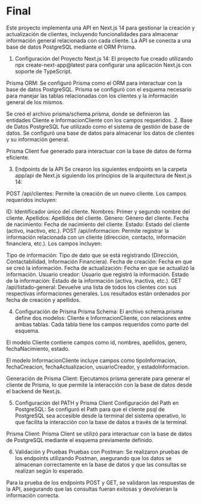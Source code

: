 # Final
 
Este proyecto implementa una API en Next.js 14 para gestionar la creación y actualización de clientes, incluyendo funcionalidades para almacenar información general relacionada con cada cliente. La API se conecta a una base de datos PostgreSQL mediante el ORM Prisma.

1. Configuración del Proyecto
Next.js 14: El proyecto fue creado utilizando npx create-next-app@latest para configurar una aplicación Next.js con soporte de TypeScript.

Prisma ORM: Se configuró Prisma como el ORM para interactuar con la base de datos PostgreSQL. Prisma se configuró con el esquema necesario para manejar las tablas relacionadas con los clientes y la información general de los mismos.

Se creó el archivo prisma/schema.prisma, donde se definieron las entidades Cliente e InformacionCliente con los campos requeridos.
2. Base de Datos
PostgreSQL fue utilizado como el sistema de gestión de base de datos. Se configuró una base de datos para almacenar los datos de clientes y su información general.

Prisma Client fue generado para interactuar con la base de datos de forma eficiente.

3. Endpoints de la API
Se crearon los siguientes endpoints en la carpeta app/api de Next.js siguiendo los principios de la arquitectura de Next.js 14:

POST /api/clientes: Permite la creación de un nuevo cliente. Los campos requeridos incluyen:

ID: Identificador único del cliente.
Nombres: Primer y segundo nombre del cliente.
Apellidos: Apellidos del cliente.
Género: Género del cliente.
Fecha de nacimiento: Fecha de nacimiento del cliente.
Estado: Estado del cliente (activo, inactivo, etc.).
POST /api/informacion: Permite registrar la información relacionada con un cliente (dirección, contacto, información financiera, etc.). Los campos incluyen:

Tipo de información: Tipo de dato que se está registrando (Dirección, Contactabilidad, Información Financiera).
Fecha de creación: Fecha en que se creó la información.
Fecha de actualización: Fecha en que se actualizó la información.
Usuario creador: Usuario que registró la información.
Estado de la información: Estado de la información (activa, inactiva, etc.).
GET /api/listado-general: Devuelve una lista de todos los clientes con sus respectivas informaciones generales. Los resultados están ordenados por fecha de creación y apellidos.

4. Configuración de Prisma
Prisma Schema: El archivo schema.prisma define dos modelos: Cliente e InformacionCliente, con relaciones entre ambas tablas. Cada tabla tiene los campos requeridos como parte del esquema.

El modelo Cliente contiene campos como id, nombres, apellidos, genero, fechaNacimiento, estado.

El modelo InformacionCliente incluye campos como tipoInformacion, fechaCreacion, fechaActualizacion, usuarioCreador, y estadoInformacion.

Generación de Prisma Client: Ejecutamos prisma generate para generar el cliente de Prisma, lo que permite la interacción con la base de datos desde el backend de Next.js.

5. Configuración del PATH y Prisma Client
Configuración del Path en PostgreSQL: Se configuró el Path para que el cliente psql de PostgreSQL sea accesible desde la terminal del sistema operativo, lo que facilita la interacción con la base de datos a través de la terminal.

Prisma Client: Prisma Client se utilizó para interactuar con la base de datos de PostgreSQL mediante el esquema previamente definido.

6. Validación y Pruebas
Pruebas con Postman: Se realizaron pruebas de los endpoints utilizando Postman, asegurando que los datos se almacenan correctamente en la base de datos y que las consultas se realizan según lo esperado.

Para la prueba de los endpoints POST y GET, se validaron las respuestas de la API, asegurando que las consultas fueran exitosas y devolvieran la información correcta.
